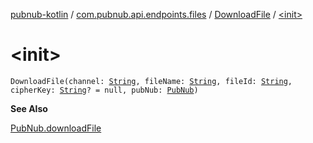 [pubnub-kotlin](../../index.md) / [com.pubnub.api.endpoints.files](../index.md) / [DownloadFile](index.md) / [&lt;init&gt;](./-init-.md)

# &lt;init&gt;

`DownloadFile(channel: `[`String`](https://kotlinlang.org/api/latest/jvm/stdlib/kotlin/-string/index.html)`, fileName: `[`String`](https://kotlinlang.org/api/latest/jvm/stdlib/kotlin/-string/index.html)`, fileId: `[`String`](https://kotlinlang.org/api/latest/jvm/stdlib/kotlin/-string/index.html)`, cipherKey: `[`String`](https://kotlinlang.org/api/latest/jvm/stdlib/kotlin/-string/index.html)`? = null, pubNub: `[`PubNub`](../../com.pubnub.api/-pub-nub/index.md)`)`

**See Also**

[PubNub.downloadFile](../../com.pubnub.api/-pub-nub/download-file.md)

